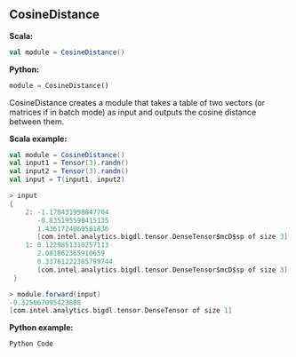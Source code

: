 ## CosineDistance ##

**Scala:**
```scala
val module = CosineDistance()
```
**Python:**
```python
module = CosineDistance()
```

CosineDistance creates a module that takes a table of two vectors (or matrices if in batch mode) as input and outputs the cosine distance between them.

**Scala example:**
```scala
val module = CosineDistance()
val input1 = Tensor(3).randn()
val input2 = Tensor(3).randn()
val input = T(input1, input2)

> input
{
	2: -1.178431998847704
	   -0.835195590415135
	   1.4361724069581836
	   [com.intel.analytics.bigdl.tensor.DenseTensor$mcD$sp of size 3]
	1: 0.1229851310257113
	   2.081862365910659
	   0.33761222385799744
	   [com.intel.analytics.bigdl.tensor.DenseTensor$mcD$sp of size 3]
 }

> module.forward(input)
-0.325067095423888
[com.intel.analytics.bigdl.tensor.DenseTensor of size 1]
```

**Python example:**
```python
Python Code
```
